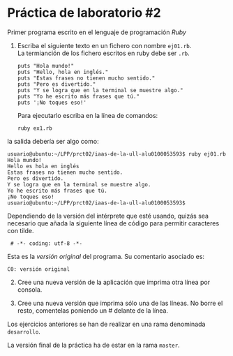 # Práctica de laboratorio #2

Primer programa escrito en el lenguaje de programación *Ruby*

1. Escriba el siguiente texto en un fichero con nombre `ej01.rb`.  
   La termianción de los fichero escritos en ruby debe ser `.rb`.

   ```
   puts "Hola mundo!"
   puts "Hello, hola en inglés."
   puts "Estas frases no tienen mucho sentido."
   puts "Pero es divertido."
   puts "Y se logra que en la terminal se muestre algo."
   puts "Yo he escrito más frases que tú."
   puts '¡No toques eso!'
   ```

   Para ejecutarlo escriba en la línea de comandos:

   ```
   ruby ex1.rb
   ```

  la salida debería ser algo como:

   ```
   usuario@ubuntu:~/LPP/prct02/iaas-de-la-ull-alu0100053593$ ruby ej01.rb 
   Hola mundo!
   Hello es hola en inglés
   Estas frases no tienen mucho sentido.
   Pero es divertido.
   Y se logra que en la terminal se muestre algo.
   Yo he escrito más frases que tú.
   ¡No toques eso!
   usuario@ubuntu:~/LPP/prct02/iaas-de-la-ull-alu0100053593$ 
   ```

   Dependiendo de la versión del intérprete que esté usando, quizás sea necesario que añada
   la siguiente línea de código para permitir caracteres con tilde.

   ```
    # -*- coding: utf-8 -*-
   ```

   Esta es la *versión original* del programa. Su comentario asociado es:

   ```
   C0: versión original
   ```

2. Cree una nueva versión de la aplicación que imprima otra línea por consola.

3. Cree una nueva versión que imprima sólo una de las líneas. 
   No borre el resto, comentelas poniendo un # delante de la línea.

Los ejercicios anteriores se han de realizar en una rama denominada ```desarrollo```.

La versión final de la práctica ha de estar en la rama ```master```.

